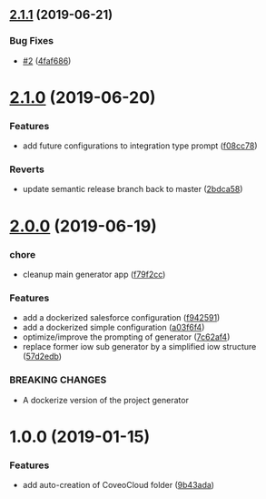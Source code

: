 ## [2.1.1](https://github.com/jfallaire/generator-ps-boilerplate-project/compare/v2.1.0...v2.1.1) (2019-06-21)


### Bug Fixes

* [#2](https://github.com/jfallaire/generator-ps-boilerplate-project/issues/2) ([4faf686](https://github.com/jfallaire/generator-ps-boilerplate-project/commit/4faf686))

# [2.1.0](https://github.com/jfallaire/generator-ps-boilerplate-project/compare/v2.0.0...v2.1.0) (2019-06-20)


### Features

* add future configurations to integration type prompt ([f08cc78](https://github.com/jfallaire/generator-ps-boilerplate-project/commit/f08cc78))


### Reverts

* update semantic release branch back to master ([2bdca58](https://github.com/jfallaire/generator-ps-boilerplate-project/commit/2bdca58))

# [2.0.0](https://github.com/jfallaire/generator-ps-boilerplate-project/compare/v1.0.0...v2.0.0) (2019-06-19)


### chore

* cleanup main generator app ([f79f2cc](https://github.com/jfallaire/generator-ps-boilerplate-project/commit/f79f2cc))


### Features

* add a dockerized salesforce configuration ([f942591](https://github.com/jfallaire/generator-ps-boilerplate-project/commit/f942591))
* add a dockerized simple configuration ([a03f6f4](https://github.com/jfallaire/generator-ps-boilerplate-project/commit/a03f6f4))
* optimize/improve the prompting of generator ([7c62af4](https://github.com/jfallaire/generator-ps-boilerplate-project/commit/7c62af4))
* replace former iow sub generator by a simplified iow structure ([57d2edb](https://github.com/jfallaire/generator-ps-boilerplate-project/commit/57d2edb))


### BREAKING CHANGES

* A dockerize version of the project generator

# 1.0.0 (2019-01-15)


### Features

* add auto-creation of CoveoCloud folder ([9b43ada](https://github.com/jfallaire/generator-ps-boilerplate-project/commit/9b43ada))

